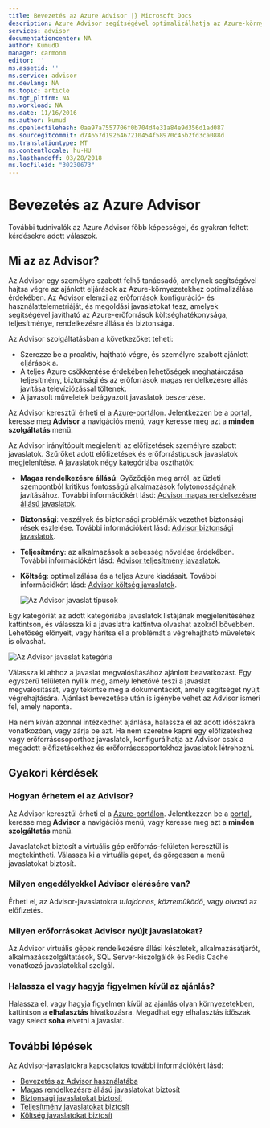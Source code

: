 ```yaml
---
title: Bevezetés az Azure Advisor |} Microsoft Docs
description: Azure Advisor segítségével optimalizálhatja az Azure-környezetekhez.
services: advisor
documentationcenter: NA
author: KumudD
manager: carmonm
editor: ''
ms.assetid: ''
ms.service: advisor
ms.devlang: NA
ms.topic: article
ms.tgt_pltfrm: NA
ms.workload: NA
ms.date: 11/16/2016
ms.author: kumud
ms.openlocfilehash: 0aa97a7557706f0b704d4e31a84e9d356d1ad087
ms.sourcegitcommit: d74657d1926467210454f58970c45b2fd3ca088d
ms.translationtype: MT
ms.contentlocale: hu-HU
ms.lasthandoff: 03/28/2018
ms.locfileid: "30230673"
---
```

# <a name="introduction-to-azure-advisor"></a>Bevezetés az Azure Advisor

További tudnivalók az Azure Advisor főbb képességei, és gyakran feltett kérdésekre adott válaszok.

## <a name="what-is-advisor"></a>Mi az az Advisor?
Az Advisor egy személyre szabott felhő tanácsadó, amelynek segítségével hajtsa végre az ajánlott eljárások az Azure-környezetekhez optimalizálása érdekében. Az Advisor elemzi az erőforrások konfiguráció- és használattelemetriáját, és megoldási javaslatokat tesz, amelyek segítségével javítható az Azure-erőforrások költséghatékonysága, teljesítménye, rendelkezésre állása és biztonsága.

Az Advisor szolgáltatásban a következőket teheti:
* Szerezze be a proaktív, hajtható végre, és személyre szabott ajánlott eljárások a. 
* A teljes Azure csökkentése érdekében lehetőségek meghatározása teljesítmény, biztonsági és az erőforrások magas rendelkezésre állás javítása televíziózással töltenek.
* A javasolt műveletek beágyazott javaslatok beszerzése.

Az Advisor keresztül érheti el a [Azure-portálon](https://aka.ms/azureadvisordashboard). Jelentkezzen be a [portal](https://portal.azure.com), keresse meg **Advisor** a navigációs menü, vagy keresse meg azt a **minden szolgáltatás** menü.

Az Advisor irányítópult megjeleníti az előfizetések személyre szabott javaslatok.  Szűrőket adott előfizetések és erőforrástípusok javaslatok megjelenítése.  A javaslatok négy kategóriába oszthatók: 

* **Magas rendelkezésre állású**: Győződjön meg arról, az üzleti szempontból kritikus fontosságú alkalmazások folytonosságának javításához. További információkért lásd: [Advisor magas rendelkezésre állású javaslatok](advisor-high-availability-recommendations.md).
* **Biztonsági**: veszélyek és biztonsági problémák vezethet biztonsági rések észlelése. További információkért lásd: [Advisor biztonsági javaslatok](advisor-security-recommendations.md).
* **Teljesítmény**: az alkalmazások a sebesség növelése érdekében. További információkért lásd: [Advisor teljesítmény javaslatok](advisor-performance-recommendations.md).
* **Költség**: optimalizálása és a teljes Azure kiadásait. További információkért lásd: [Advisor költség javaslatok](advisor-cost-recommendations.md).

  ![Az Advisor javaslat típusok](./media/advisor-overview/advisor-dashboard.png)

Egy kategóriát az adott kategóriába javaslatok listájának megjelenítéséhez kattintson, és válassza ki a javaslatra kattintva olvashat azokról bővebben.  Lehetőség előnyeit, vagy hárítsa el a problémát a végrehajtható műveletek is olvashat.

![Az Advisor javaslat kategória](./media/advisor-overview/advisor-ha-category-example.png) 

Válassza ki ahhoz a javaslat megvalósításához ajánlott beavatkozást.  Egy egyszerű felületen nyílik meg, amely lehetővé teszi a javaslat megvalósítását, vagy tekintse meg a dokumentációt, amely segítséget nyújt végrehajtására.  Ajánlást bevezetése után is igénybe vehet az Advisor ismeri fel, amely naponta.

Ha nem kíván azonnal intézkedhet ajánlása, halassza el az adott időszakra vonatkozóan, vagy zárja be azt.  Ha nem szeretne kapni egy előfizetéshez vagy erőforráscsoporthoz javaslatok, konfigurálhatja az Advisor csak a megadott előfizetésekhez és erőforráscsoportokhoz javaslatok létrehozni.

## <a name="frequently-asked-questions"></a>Gyakori kérdések

### <a name="how-do-i-access-advisor"></a>Hogyan érhetem el az Advisor?
Az Advisor keresztül érheti el a [Azure-portálon](https://aka.ms/azureadvisordashboard). Jelentkezzen be a [portal](https://portal.azure.com), keresse meg **Advisor** a navigációs menü, vagy keresse meg azt a **minden szolgáltatás** menü.

Javaslatokat biztosít a virtuális gép erőforrás-felületen keresztül is megtekintheti. Válassza ki a virtuális gépet, és görgessen a menü javaslatokat biztosít. 

### <a name="what-permissions-do-i-need-to-access-advisor"></a>Milyen engedélyekkel Advisor elérésére van?
 
Érheti el, az Advisor-javaslatokra *tulajdonos*, *közreműködő*, vagy *olvasó* az előfizetés.

### <a name="what-resources-does-advisor-provide-recommendations-for"></a>Milyen erőforrásokat Advisor nyújt javaslatokat?

Az Advisor virtuális gépek rendelkezésre állási készletek, alkalmazásátjárót, alkalmazásszolgáltatások, SQL Server-kiszolgálók és Redis Cache vonatkozó javaslatokkal szolgál.

### <a name="can-i-postpone-or-dismiss-a-recommendation"></a>Halassza el vagy hagyja figyelmen kívül az ajánlás?

Halassza el, vagy hagyja figyelmen kívül az ajánlás olyan környezetekben, kattintson a **elhalasztás** hivatkozásra. Megadhat egy elhalasztás időszak vagy select **soha** elvetni a javaslat.

## <a name="next-steps"></a>További lépések

Az Advisor-javaslatokra kapcsolatos további információkért lásd:

* [Bevezetés az Advisor használatába](advisor-get-started.md)
* [Magas rendelkezésre állású javaslatokat biztosít](advisor-high-availability-recommendations.md)
* [Biztonsági javaslatokat biztosít](advisor-security-recommendations.md)
* [Teljesítmény javaslatokat biztosít](advisor-performance-recommendations.md)
* [Költség javaslatokat biztosít](advisor-cost-recommendations.md)
